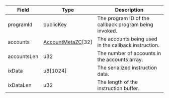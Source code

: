 

| Field | Type | Description |
|--|--|--|
| programId |  publicKey | The program ID of the callback program being invoked. |
| accounts |  [AccountMetaZC](/idl/types/AccountMetaZC)[32] | The accounts being used in the callback instruction. |
| accountsLen |  u32 | The number of accounts in the accounts array. |
| ixData |  u8[1024] | The serialized instruction data. |
| ixDataLen |  u32 | The length of the instruction buffer. |
